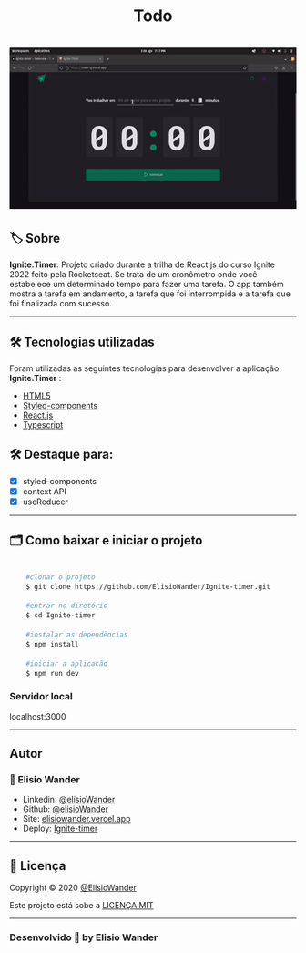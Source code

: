 <h1 align="center">
    Todo
</h1>

<h1 align="center">
    <img src="src/assets/ignite-timer.gif" width="600px"> 
</h1>

## 🏷️ Sobre 
**Ignite.Timer**: Projeto criado durante a trilha de React.js do curso Ignite 2022 feito pela Rocketseat.
Se trata de um cronômetro onde você estabelece um determinado tempo para fazer uma tarefa. O app também mostra a tarefa em andamento, a tarefa que foi interrompida e a tarefa que foi finalizada com sucesso. 

---

## 🛠️ Tecnologias utilizadas
Foram utilizadas as seguintes tecnologias para desenvolver a aplicação **Ignite.Timer** :

- [HTML5](https://html.com/)
- [Styled-components](https://styled-components.com/)
- [React.js](https://pt-br.reactjs.org/)
- [Typescript](https://www.typescriptlang.org/)

## 🛠️ Destaque para:
- [x] styled-components
- [x] context API
- [x] useReducer

---

## 🗂️ Como baixar e iniciar o projeto 

```bash

    #clonar o projeto
    $ git clone https://github.com/ElisioWander/Ignite-timer.git

    #entrar no diretório
    $ cd Ignite-timer

    #instalar as dependências
    $ npm install

    #iniciar a aplicação
    $ npm run dev
```
### Servidor local
localhost:3000

---

## Autor
### 👤 Elisio Wander

- Linkedin: [@elisioWander](https://www.linkedin.com/in/elisio-wander-b88b69136/)
- Github: [@elisioWander](https://github.com/ElisioWander)
- Site: [elisiowander.vercel.app](https://elisiowander.vercel.app)
- Deploy: [Ignite-timer](https://timer-ig.vercel.app/)

---
## 📝 Licença
Copyright © 2020 [@ElisioWander](https://github.com/ElisioWander/Ignite-timer/blob/main/LICENSE)

Este projeto está sobe a [LICENÇA MIT](https://opensource.org/licenses/MIT)

---

### Desenvolvido 💜 by Elisio Wander
